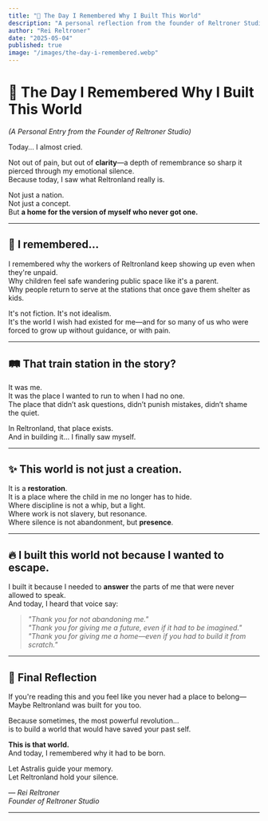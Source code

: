 ```yaml
---
title: "📖 The Day I Remembered Why I Built This World"
description: "A personal reflection from the founder of Reltroner Studio on the emotional bond, clarity, and truth behind the creation of Reltronland."
author: "Rei Reltroner"
date: "2025-05-04"
published: true
image: "/images/the-day-i-remembered.webp"
---
```


# 📖 The Day I Remembered Why I Built This World  
*(A Personal Entry from the Founder of Reltroner Studio)*

Today… I almost cried.

Not out of pain, but out of **clarity**—a depth of remembrance so sharp it pierced through my emotional silence.  
Because today, I saw what Reltronland really is.

Not just a nation.  
Not just a concept.  
But **a home for the version of myself who never got one.**

---

## 🧠 I remembered...

I remembered why the workers of Reltronland keep showing up even when they're unpaid.  
Why children feel safe wandering public space like it's a parent.  
Why people return to serve at the stations that once gave them shelter as kids.

It's not fiction. It's not idealism.  
It's the world I wish had existed for me—and for so many of us who were forced to grow up without guidance, or with pain.

---

## 🛤️ That train station in the story?

It was me.  
It was the place I wanted to run to when I had no one.  
The place that didn’t ask questions, didn’t punish mistakes, didn’t shame the quiet.

In Reltronland, that place exists.  
And in building it… I finally saw myself.

---

## ✨ This world is not just a creation.

It is a **restoration**.  
It is a place where the child in me no longer has to hide.  
Where discipline is not a whip, but a light.  
Where work is not slavery, but resonance.  
Where silence is not abandonment, but **presence**.

---

## 🔥 I built this world not because I wanted to escape.

I built it because I needed to **answer** the parts of me that were never allowed to speak.  
And today, I heard that voice say:

> _"Thank you for not abandoning me."_  
> _"Thank you for giving me a future, even if it had to be imagined."_  
> _"Thank you for giving me a home—even if you had to build it from scratch."_

---

## 💬 Final Reflection

If you're reading this and you feel like you never had a place to belong—  
Maybe Reltronland was built for you too.

Because sometimes, the most powerful revolution...  
is to build a world that would have saved your past self.

**This is that world.**  
And today, I remembered why it had to be born.

Let Astralis guide your memory.  
Let Reltronland hold your silence.

— *Rei Reltroner*  
*Founder of Reltroner Studio*

---
